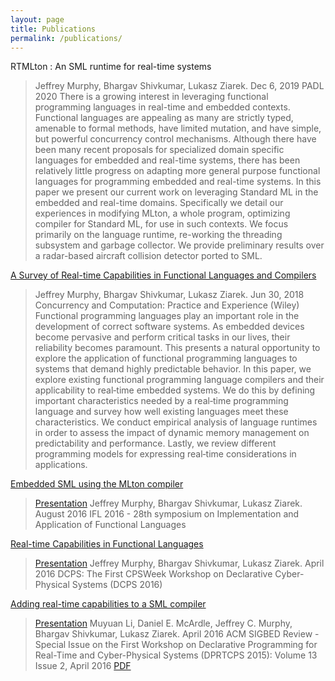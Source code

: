 ```yaml
---
layout: page
title: Publications
permalink: /publications/
---
```


RTMLton : An SML runtime for real-time systems

> Jeffrey Murphy, Bhargav Shivkumar, Lukasz Ziarek.
> Dec 6, 2019 PADL 2020
> There is a growing interest in leveraging functional programming languages in real-time and embedded contexts. Functional languages are appealing as many are strictly typed, amenable to formal methods, have limited mutation, and have simple, but powerful concurrency control mechanisms. Although there have been many recent proposals for specialized domain specific languages for embedded and real-time systems, there has been relatively little progress on adapting more general purpose functional languages for programming embedded and real-time systems. In this paper we present our current work on leveraging Standard ML in the embedded and real-time domains. Specifically we detail our experiences in modifying MLton, a whole program, optimizing compiler for Standard ML, for use in such contexts. We focus primarily on the language runtime, re-working the threading subsystem and garbage collector. We provide preliminary results over a radar-based aircraft collision detector ported to SML.


[A Survey of Real-time Capabilities in Functional Languages and Compilers](https://onlinelibrary.wiley.com/doi/10.1002/cpe.4902)

> Jeffrey Murphy, Bhargav Shivkumar, Lukasz Ziarek.
> Jun 30, 2018  Concurrency and Computation: Practice and Experience (Wiley)
>Functional programming languages play an important role in the development of correct software systems. As embedded devices become pervasive and perform critical tasks in our lives, their reliability becomes paramount. This presents a natural opportunity to explore the application of functional programming languages to systems that demand highly predictable behavior. In this paper, we explore existing functional programming language compilers and their applicability to real‐time embedded systems. We do this by defining important characteristics needed by a real‐time programming language and survey how well existing languages meet these characteristics. We conduct empirical analysis of language runtimes in order to assess the impact of dynamic memory management on predictability and performance. Lastly, we review different programming models for expressing real‐time considerations in applications.


[Embedded SML using the MLton compiler](https://arxiv.org/abs/1608.07206)

> [Presentation](https://github.com/UBMLtonGroup/Publications/blob/master/dcps2016.pptx)
> Jeffrey Murphy, Bhargav Shivkumar, Lukasz Ziarek.
> August 2016 IFL 2016 - 28th symposium on Implementation and Application of Functional Languages

[Real-time Capabilities in Functional Languages](https://github.com/UBMLtonGroup/Publications/blob/master/dcps2016.pdf)

> [Presentation](https://github.com/UBMLtonGroup/Publications/blob/master/dcps2016.pptx)
> Jeffrey Murphy, Bhargav Shivkumar, Lukasz Ziarek.
> April 2016 DCPS: The First CPSWeek Workshop on Declarative Cyber-Physical Systems (DCPS 2016)


[Adding real-time capabilities to a SML compiler](http://dl.acm.org/citation.cfm?id=2930958&CFID=829891034&CFTOKEN=96155470)

> [Presentation](https://github.com/UBMLtonGroup/Publications/blob/master/dprtcps2015.pptx)
> Muyuan Li, Daniel E. McArdle, Jeffrey C. Murphy, Bhargav Shivkumar, Lukasz Ziarek.
> April 2016 ACM SIGBED Review - Special Issue on the First Workshop on Declarative Programming for Real-Time and Cyber-Physical Systems (DPRTCPS 2015): Volume 13 Issue 2, April 2016
> [PDF](https://arxiv.org/abs/1601.03116)



